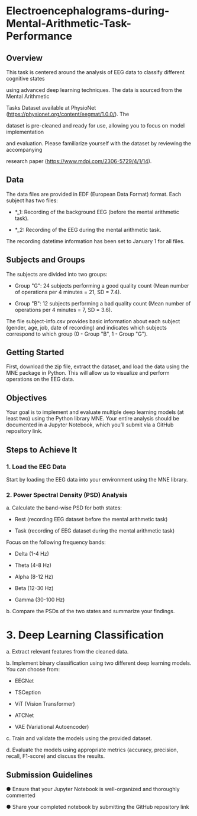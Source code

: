
# Electroencephalograms-during-Mental-Arithmetic-Task-Performance

## Overview

This task is centered around the analysis of EEG data to classify different cognitive states

using advanced deep learning techniques. The data is sourced from the Mental Arithmetic

Tasks Dataset available at PhysioNet (https://physionet.org/content/eegmat/1.0.0/). The

dataset is pre-cleaned and ready for use, allowing you to focus on model implementation

and evaluation. Please familiarize yourself with the dataset by reviewing the accompanying

research paper (https://www.mdpi.com/2306-5729/4/1/14).

  

## Data

The data files are provided in EDF (European Data Format) format. Each subject has two files:

  

- *_1: Recording of the background EEG (before the mental arithmetic task).

- *_2: Recording of the EEG during the mental arithmetic task.

The recording datetime information has been set to January 1 for all files.

  

## Subjects and Groups

The subjects are divided into two groups:

  

- Group "G": 24 subjects performing a good quality count (Mean number of operations per 4 minutes = 21, SD = 7.4).

- Group "B": 12 subjects performing a bad quality count (Mean number of operations per 4 minutes = 7, SD = 3.6).

The file subject-info.csv provides basic information about each subject (gender, age, job, date of recording) and indicates which subjects correspond to which group (0 - Group "B", 1 - Group "G").

  

## Getting Started

First, download the zip file, extract the dataset, and load the data using the MNE package in Python. This will allow us to visualize and perform operations on the EEG data.

  

## Objectives

Your goal is to implement and evaluate multiple deep learning models (at least two) using the Python library MNE. Your entire analysis should be documented in a Jupyter Notebook, which you’ll submit via a GitHub repository link.

  

## Steps to Achieve It

### 1. Load the EEG Data

Start by loading the EEG data into your environment using the MNE library.

  

### 2. Power Spectral Density (PSD) Analysis

a. Calculate the band-wise PSD for both states:

  

- Rest (recording EEG dataset before the mental arithmetic task)

- Task (recording of EEG dataset during the mental arithmetic task)

Focus on the following frequency bands:

  

- Delta (1-4 Hz)

- Theta (4-8 Hz)

- Alpha (8-12 Hz)

- Beta (12-30 Hz)

- Gamma (30-100 Hz)

b. Compare the PSDs of the two states and summarize your findings.

  

# 3. Deep Learning Classification

a. Extract relevant features from the cleaned data.

  

b. Implement binary classification using two different deep learning models. You can choose from:

  

 - EEGNet
   
  - TSCeption
   
  - ViT (Vision Transformer)
   
   - ATCNet
   
   - VAE (Variational Autoencoder)

c. Train and validate the models using the provided dataset.

  

d. Evaluate the models using appropriate metrics (accuracy, precision, recall, F1-score) and discuss the results.

## Submission Guidelines

● Ensure that your Jupyter Notebook is well-organized and thoroughly commented

● Share your completed notebook by submitting the GitHub repository link